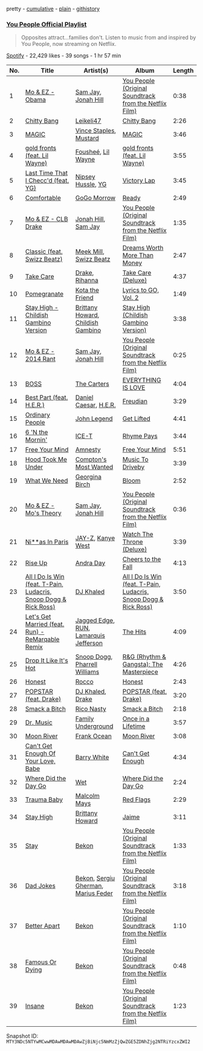 pretty - [cumulative](/playlists/cumulative/37i9dQZF1DXaCAdy0XnfLy.md) - [plain](/playlists/plain/37i9dQZF1DXaCAdy0XnfLy) - [githistory](https://github.githistory.xyz/mackorone/spotify-playlist-archive/blob/main/playlists/plain/37i9dQZF1DXaCAdy0XnfLy)

### [You People Official Playlist](https://open.spotify.com/playlist/37i9dQZF1DXaCAdy0XnfLy)

> Opposites attract...families don't\. Listen to music from and inspired by You People, now streaming on Netflix.

[Spotify](https://open.spotify.com/user/spotify) - 22,429 likes - 39 songs - 1 hr 57 min

| No. | Title | Artist(s) | Album | Length |
|---|---|---|---|---|
| 1 | [Mo & EZ \- Obama](https://open.spotify.com/track/2ByqWwHWYrQuU7qfzzINWG) | [Sam Jay](https://open.spotify.com/artist/2Ysmf5JLNDRdhjOvoKnnNh), [Jonah Hill](https://open.spotify.com/artist/2pQ8voPNuiMTqIvAdk99sn) | [You People \(Original Soundtrack from the Netflix Film\)](https://open.spotify.com/album/5p6zOqdeXFWq4EPH8sPMlc) | 0:38 |
| 2 | [Chitty Bang](https://open.spotify.com/track/7eUarVRO7tNoJy6WZDhkoR) | [Leikeli47](https://open.spotify.com/artist/0DtXHIvJ8NWBg5pGvsgWnR) | [Chitty Bang](https://open.spotify.com/album/1J0kyst5Prm6tm0WJ7XLgW) | 2:26 |
| 3 | [MAGIC](https://open.spotify.com/track/6yIbOjZve4NIZXccZ0dui4) | [Vince Staples](https://open.spotify.com/artist/68kEuyFKyqrdQQLLsmiatm), [Mustard](https://open.spotify.com/artist/0YinUQ50QDB7ZxSCLyQ40k) | [MAGIC](https://open.spotify.com/album/662UfTtnwM01ukAlJMC7Jq) | 3:46 |
| 4 | [gold fronts \(feat\. Lil Wayne\)](https://open.spotify.com/track/7yOEBtOgzkgN52pfM7SOnm) | [Fousheé](https://open.spotify.com/artist/6trIghKwHRUyxwvm66HLHH), [Lil Wayne](https://open.spotify.com/artist/55Aa2cqylxrFIXC767Z865) | [gold fronts \(feat\. Lil Wayne\)](https://open.spotify.com/album/6zrhRSr8mkBjiklBDFtMub) | 3:55 |
| 5 | [Last Time That I Checc'd \(feat\. YG\)](https://open.spotify.com/track/39xWBHPM4E9MwzEy5gbM7p) | [Nipsey Hussle](https://open.spotify.com/artist/0EeQBlQJFiAfJeVN2vT9s0), [YG](https://open.spotify.com/artist/0A0FS04o6zMoto8OKPsDwY) | [Victory Lap](https://open.spotify.com/album/6rcbbhcm8Os7EiVRHP9Aef) | 3:45 |
| 6 | [Comfortable](https://open.spotify.com/track/7dy55X78saTHG2hnIGYpf7) | [GoGo Morrow](https://open.spotify.com/artist/5DdULwXLSGsEN2nMNoeaCO) | [Ready](https://open.spotify.com/album/4iqAFxy3MJKXwo1E0aYoQ7) | 2:49 |
| 7 | [Mo & EZ \- CLB Drake](https://open.spotify.com/track/4mSFqat7DuJ3FAN28xXxqr) | [Jonah Hill](https://open.spotify.com/artist/2pQ8voPNuiMTqIvAdk99sn), [Sam Jay](https://open.spotify.com/artist/2Ysmf5JLNDRdhjOvoKnnNh) | [You People \(Original Soundtrack from the Netflix Film\)](https://open.spotify.com/album/5p6zOqdeXFWq4EPH8sPMlc) | 1:35 |
| 8 | [Classic \(feat\. Swizz Beatz\)](https://open.spotify.com/track/11BJcNxOLMwQj0mgfzJRlr) | [Meek Mill](https://open.spotify.com/artist/20sxb77xiYeusSH8cVdatc), [Swizz Beatz](https://open.spotify.com/artist/2cADQgiLMjNhbsfeN52Bf3) | [Dreams Worth More Than Money](https://open.spotify.com/album/0VTMuNJ869MDHy9X4BZof7) | 2:47 |
| 9 | [Take Care](https://open.spotify.com/track/124NFj84ppZ5pAxTuVQYCQ) | [Drake](https://open.spotify.com/artist/3TVXtAsR1Inumwj472S9r4), [Rihanna](https://open.spotify.com/artist/5pKCCKE2ajJHZ9KAiaK11H) | [Take Care \(Deluxe\)](https://open.spotify.com/album/6X1x82kppWZmDzlXXK3y3q) | 4:37 |
| 10 | [Pomegranate](https://open.spotify.com/track/1jNKhbKmDgYSHHSCEeMXey) | [Kota the Friend](https://open.spotify.com/artist/2AfU5LYBVCiCtuCCfM7uVX) | [Lyrics to GO, Vol\. 2](https://open.spotify.com/album/0nJ5saIxlohpcXqBR586pH) | 1:49 |
| 11 | [Stay High \- Childish Gambino Version](https://open.spotify.com/track/7d9x9mJPAruRZOieauLHrF) | [Brittany Howard](https://open.spotify.com/artist/4XquDVA8pkg5Lx91No1JxB), [Childish Gambino](https://open.spotify.com/artist/73sIBHcqh3Z3NyqHKZ7FOL) | [Stay High \(Childish Gambino Version\)](https://open.spotify.com/album/1pqm2OlY6O35z5IK8FgIdX) | 3:38 |
| 12 | [Mo & EZ \- 2014 Rant](https://open.spotify.com/track/17IZm1KSolzMKsTiR2jqtg) | [Sam Jay](https://open.spotify.com/artist/2Ysmf5JLNDRdhjOvoKnnNh), [Jonah Hill](https://open.spotify.com/artist/2pQ8voPNuiMTqIvAdk99sn) | [You People \(Original Soundtrack from the Netflix Film\)](https://open.spotify.com/album/5p6zOqdeXFWq4EPH8sPMlc) | 0:25 |
| 13 | [BOSS](https://open.spotify.com/track/4F8V44j8cbjHnXjfW2HruU) | [The Carters](https://open.spotify.com/artist/4fpTMHe34LC5t3h5ztK8qu) | [EVERYTHING IS LOVE](https://open.spotify.com/album/3hCiP4V5Mu3Y0Z8lb70iDp) | 4:04 |
| 14 | [Best Part \(feat\. H.E.R.\)](https://open.spotify.com/track/1RMJOxR6GRPsBHL8qeC2ux) | [Daniel Caesar](https://open.spotify.com/artist/20wkVLutqVOYrc0kxFs7rA), [H.E.R.](https://open.spotify.com/artist/3Y7RZ31TRPVadSFVy1o8os) | [Freudian](https://open.spotify.com/album/3xybjP7r2VsWzwvDQipdM0) | 3:29 |
| 15 | [Ordinary People](https://open.spotify.com/track/2ZA4uMlSZjaoWGFqP1tsLI) | [John Legend](https://open.spotify.com/artist/5y2Xq6xcjJb2jVM54GHK3t) | [Get Lifted](https://open.spotify.com/album/4W6kVnBPgcW8zDYXbRHh2J) | 4:41 |
| 16 | [6 'N the Mornin'](https://open.spotify.com/track/2cBOh97kgDenDOdtKhwU9O) | [ICE\-T](https://open.spotify.com/artist/0eGh2jSWPBX5GuqIHoZJZG) | [Rhyme Pays](https://open.spotify.com/album/267xiIVnif2CUxhbRQk115) | 3:44 |
| 17 | [Free Your Mind](https://open.spotify.com/track/2iLRUi3WPJNYjAE8EGfdqX) | [Amnesty](https://open.spotify.com/artist/13clnHtI56jEGjzqeD0Q1o) | [Free Your Mind](https://open.spotify.com/album/6egPdO2BtKte1CZpOd6Oxj) | 5:51 |
| 18 | [Hood Took Me Under](https://open.spotify.com/track/6QJOEIPT8g3fjdFxibpy2F) | [Compton's Most Wanted](https://open.spotify.com/artist/0SAPzv3jNXclYYSHOnJyjg) | [Music To Driveby](https://open.spotify.com/album/5CfgVk92KTwjlfB66jAEvS) | 3:39 |
| 19 | [What We Need](https://open.spotify.com/track/1VehDmef8S5IPN87Kqjqz9) | [Georgina Birch](https://open.spotify.com/artist/5DyYEbN8Y2iTnhSoRkwajz) | [Bloom](https://open.spotify.com/album/7zEUXsDD0SGInIGKgImUwu) | 2:52 |
| 20 | [Mo & EZ \- Mo's Theory](https://open.spotify.com/track/1PUca3XssinmhHRDZbag3Z) | [Sam Jay](https://open.spotify.com/artist/2Ysmf5JLNDRdhjOvoKnnNh), [Jonah Hill](https://open.spotify.com/artist/2pQ8voPNuiMTqIvAdk99sn) | [You People \(Original Soundtrack from the Netflix Film\)](https://open.spotify.com/album/5p6zOqdeXFWq4EPH8sPMlc) | 0:36 |
| 21 | [Ni\*\*as In Paris](https://open.spotify.com/track/4Li2WHPkuyCdtmokzW2007) | [JAY\-Z](https://open.spotify.com/artist/3nFkdlSjzX9mRTtwJOzDYB), [Kanye West](https://open.spotify.com/artist/5K4W6rqBFWDnAN6FQUkS6x) | [Watch The Throne \(Deluxe\)](https://open.spotify.com/album/2P2Xwvh2xWXIZ1OWY9S9o5) | 3:39 |
| 22 | [Rise Up](https://open.spotify.com/track/0tV8pOpiNsKqUys0ilUcXz) | [Andra Day](https://open.spotify.com/artist/1c4rxrxy8eDLvMVL1DTiBe) | [Cheers to the Fall](https://open.spotify.com/album/6Blubl1glavmervPJa3QVs) | 4:13 |
| 23 | [All I Do Is Win \(feat\. T\-Pain, Ludacris, Snoop Dogg & Rick Ross\)](https://open.spotify.com/track/28jyTDJQyz5IeDTkB1lOuu) | [DJ Khaled](https://open.spotify.com/artist/0QHgL1lAIqAw0HtD7YldmP) | [All I Do Is Win \(feat\. T\-Pain, Ludacris, Snoop Dogg & Rick Ross\)](https://open.spotify.com/album/2pRhflXkaP5ODCpmd2qeD7) | 3:50 |
| 24 | [Let's Get Married \(feat\. Run\) \- ReMarqable Remix](https://open.spotify.com/track/18CODOzJ5DWzWh6kAeKiSC) | [Jagged Edge](https://open.spotify.com/artist/7Aq8lpLMSt1Zxu56pe9bmp), [RUN](https://open.spotify.com/artist/2qFXvV0t7QXlF7Tdc9YTie), [Lamarquis Jefferson](https://open.spotify.com/artist/6eZD2i7kAelKt5z1ytH0Me) | [The Hits](https://open.spotify.com/album/72phYQZz7SLAT9xwK6LMO6) | 4:09 |
| 25 | [Drop It Like It's Hot](https://open.spotify.com/track/2NBQmPrOEEjA8VbeWOQGxO) | [Snoop Dogg](https://open.spotify.com/artist/7hJcb9fa4alzcOq3EaNPoG), [Pharrell Williams](https://open.spotify.com/artist/2RdwBSPQiwcmiDo9kixcl8) | [R&G \(Rhythm & Gangsta\): The Masterpiece](https://open.spotify.com/album/797fkvAtk0iZvP1HHPCWbp) | 4:26 |
| 26 | [Honest](https://open.spotify.com/track/7xvJMqaeAvvcw1CI6e5NBw) | [Rocco](https://open.spotify.com/artist/7IjqLxpglRdDUYta4R82B0) | [Honest](https://open.spotify.com/album/05iQzWMOX07YInrsWN1CeI) | 2:43 |
| 27 | [POPSTAR \(feat\. Drake\)](https://open.spotify.com/track/6EDO9iiTtwNv6waLwa1UUq) | [DJ Khaled](https://open.spotify.com/artist/0QHgL1lAIqAw0HtD7YldmP), [Drake](https://open.spotify.com/artist/3TVXtAsR1Inumwj472S9r4) | [POPSTAR \(feat\. Drake\)](https://open.spotify.com/album/5nNtpPsSUgb9Hlb3dF1gXa) | 3:20 |
| 28 | [Smack a Bitch](https://open.spotify.com/track/1nrsFfACPG4Hnw5AuOpCND) | [Rico Nasty](https://open.spotify.com/artist/2OaHYHb2XcFPvqL3VsyPzU) | [Smack a Bitch](https://open.spotify.com/album/3Ja54bCouLvrDLt3XKzMii) | 2:18 |
| 29 | [Dr\. Music](https://open.spotify.com/track/1wByh7jaxWdzYubbUGHDUg) | [Family Underground](https://open.spotify.com/artist/2ybgf5zrTGN1ENiIF7GV3L) | [Once in a Lifetime](https://open.spotify.com/album/7CB2H6m5FjHzekNE5DD2zi) | 3:57 |
| 30 | [Moon River](https://open.spotify.com/track/41cpvQ2GyGb2BRdIRSsTqK) | [Frank Ocean](https://open.spotify.com/artist/2h93pZq0e7k5yf4dywlkpM) | [Moon River](https://open.spotify.com/album/0iqqnLXoocsMeCYlTw3Q2q) | 3:08 |
| 31 | [Can't Get Enough Of Your Love, Babe](https://open.spotify.com/track/3mWpUEBYnv9SIFWfixSJFx) | [Barry White](https://open.spotify.com/artist/3rfgbfpPSfXY40lzRK7Syt) | [Can't Get Enough](https://open.spotify.com/album/42Si9RbdXYGWQsfNTzjlnG) | 4:34 |
| 32 | [Where Did the Day Go](https://open.spotify.com/track/1yfPd6D3t6HNIo6iJ9tQcY) | [Wet](https://open.spotify.com/artist/2i9uaNzfUtuApAjEf1omV8) | [Where Did the Day Go](https://open.spotify.com/album/2nBR3wE6ZewzoEL8RCjexa) | 2:24 |
| 33 | [Trauma Baby](https://open.spotify.com/track/2QrA62LLiEVHtuuBVkxLe3) | [Malcolm Mays](https://open.spotify.com/artist/1svyqzg4SYrPTGqPnpZf9y) | [Red Flags](https://open.spotify.com/album/7en2lHSBnO3VMNPzWz6mfI) | 2:29 |
| 34 | [Stay High](https://open.spotify.com/track/5zFaNeTwCtsBbMc72FtXVo) | [Brittany Howard](https://open.spotify.com/artist/4XquDVA8pkg5Lx91No1JxB) | [Jaime](https://open.spotify.com/album/3eMBjJtKjZrTi0N9mg6IcR) | 3:11 |
| 35 | [Stay](https://open.spotify.com/track/2U1DQrNwkkotZxgyW3sZVu) | [Bekon](https://open.spotify.com/artist/4VWnuR2hpj6DZNfcpe4e3M) | [You People \(Original Soundtrack from the Netflix Film\)](https://open.spotify.com/album/5p6zOqdeXFWq4EPH8sPMlc) | 1:33 |
| 36 | [Dad Jokes](https://open.spotify.com/track/38ujL5gyUYLF0lh4aHXoWh) | [Bekon](https://open.spotify.com/artist/4VWnuR2hpj6DZNfcpe4e3M), [Sergiu Gherman](https://open.spotify.com/artist/5IUYCeG5ORYA8pNS2Yrqxq), [Marius Feder](https://open.spotify.com/artist/1WHpfRfBgEbM3g4kXn54zv) | [You People \(Original Soundtrack from the Netflix Film\)](https://open.spotify.com/album/5p6zOqdeXFWq4EPH8sPMlc) | 3:18 |
| 37 | [Better Apart](https://open.spotify.com/track/6fOKU0tquifCX7pLlAClXP) | [Bekon](https://open.spotify.com/artist/4VWnuR2hpj6DZNfcpe4e3M) | [You People \(Original Soundtrack from the Netflix Film\)](https://open.spotify.com/album/5p6zOqdeXFWq4EPH8sPMlc) | 1:10 |
| 38 | [Famous Or Dying](https://open.spotify.com/track/5zD3p4ajDSNlAHgzVJ6oWv) | [Bekon](https://open.spotify.com/artist/4VWnuR2hpj6DZNfcpe4e3M) | [You People \(Original Soundtrack from the Netflix Film\)](https://open.spotify.com/album/5p6zOqdeXFWq4EPH8sPMlc) | 0:48 |
| 39 | [Insane](https://open.spotify.com/track/46O8iNdlQHZf7L5JsAKgvi) | [Bekon](https://open.spotify.com/artist/4VWnuR2hpj6DZNfcpe4e3M) | [You People \(Original Soundtrack from the Netflix Film\)](https://open.spotify.com/album/5p6zOqdeXFWq4EPH8sPMlc) | 1:23 |

Snapshot ID: `MTY3NDc5NTYwMCwwMDAwMDAwMDAwZjBiNjc5NmMzZjQwZGE5ZDNhZjg2NTRiYzcxZWI2`
